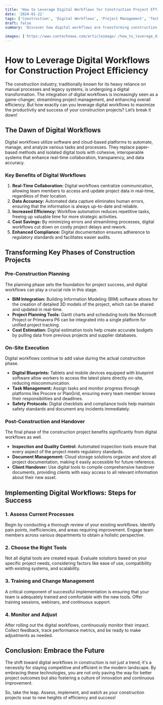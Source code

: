 ```yaml
---
title: 'How to Leverage Digital Workflows for Construction Project Efficiency'
date: '2024-01-22'
tags: ['Construction', 'Digital Workflows', 'Project Management', 'Technology']
draft: false
summary: 'Discover how digital workflows are transforming construction project management and learn how to implement these technologies to boost efficiency and collaboration on your projects.'

images: ['https://www.contechnews.com/articleimage/./how_to_leverage_digital_workflows_for_construction_project_efficiency.webp']
---
```


# How to Leverage Digital Workflows for Construction Project Efficiency

The construction industry, traditionally known for its heavy reliance on manual processes and legacy systems, is undergoing a digital transformation. The integration of digital workflows is increasingly seen as a game-changer, streamlining project management, and enhancing overall efficiency. But how exactly can you leverage digital workflows to maximize the productivity and success of your construction projects? Let’s break it down!

## The Dawn of Digital Workflows

Digital workflows utilize software and cloud-based platforms to automate, manage, and analyze various tasks and processes. They replace paper-based methods and isolated digital tools with cohesive, interoperable systems that enhance real-time collaboration, transparency, and data accuracy.

### Key Benefits of Digital Workflows

1. **Real-Time Collaboration:** Digital workflows centralize communication, allowing team members to access and update project data in real-time, regardless of their location.
2. **Data Accuracy:** Automated data capture eliminates human errors, ensuring that the information is always up-to-date and reliable.
3. **Increased Efficiency:** Workflow automation reduces repetitive tasks, freeing up valuable time for more strategic activities.
4. **Cost Savings:** By minimizing errors and streamlining processes, digital workflows cut down on costly project delays and rework.
5. **Enhanced Compliance:** Digital documentation ensures adherence to regulatory standards and facilitates easier audits.

## Transforming Key Phases of Construction Projects

### Pre-Construction Planning

The planning phase sets the foundation for project success, and digital workflows can play a crucial role in this stage.

- **BIM Integration:** Building Information Modeling (BIM) software allows for the creation of detailed 3D models of the project, which can be shared and updated in real-time.
- **Project Planning Tools:** Gantt charts and scheduling tools like Microsoft Project or Primavera P6 can be integrated into a single platform for unified project tracking.
- **Cost Estimation:** Digital estimation tools help create accurate budgets by pulling data from previous projects and supplier databases.

### On-Site Execution

Digital workflows continue to add value during the actual construction phase.

- **Digital Blueprints:** Tablets and mobile devices equipped with blueprint software allow workers to access the latest plans directly on-site, reducing miscommunication.
- **Task Management:** Assign tasks and monitor progress through platforms like Procore or PlanGrid, ensuring every team member knows their responsibilities and deadlines.
- **Safety Protocols:** Digital checklists and compliance tools help maintain safety standards and document any incidents immediately.

### Post-Construction and Handover

The final phase of the construction project benefits significantly from digital workflows as well.

- **Inspection and Quality Control:** Automated inspection tools ensure that every aspect of the project meets regulatory standards.
- **Document Management:** Cloud storage solutions organize and store all project documentation, making it easily accessible for future reference.
- **Client Handover:** Use digital tools to compile comprehensive handover documents, providing clients with easy access to all relevant information about their new asset.

## Implementing Digital Workflows: Steps for Success

### 1. Assess Current Processes

Begin by conducting a thorough review of your existing workflows. Identify pain points, inefficiencies, and areas requiring improvement. Engage team members across various departments to obtain a holistic perspective.

### 2. Choose the Right Tools

Not all digital tools are created equal. Evaluate solutions based on your specific project needs, considering factors like ease of use, compatibility with existing systems, and scalability.

### 3. Training and Change Management

A critical component of successful implementation is ensuring that your team is adequately trained and comfortable with the new tools. Offer training sessions, webinars, and continuous support.

### 4. Monitor and Adjust

After rolling out the digital workflows, continuously monitor their impact. Collect feedback, track performance metrics, and be ready to make adjustments as needed.

## Conclusion: Embrace the Future

The shift toward digital workflows in construction is not just a trend; it's a necessity for staying competitive and efficient in the modern landscape. By embracing these technologies, you are not only paving the way for better project outcomes but also fostering a culture of innovation and continuous improvement.

So, take the leap. Assess, implement, and watch as your construction projects soar to new heights of efficiency and success!